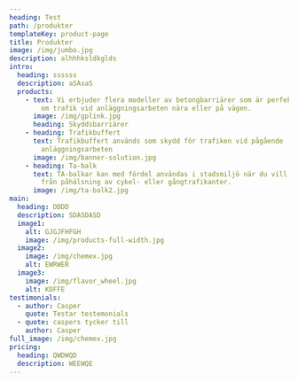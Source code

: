 ```yaml
---
heading: Test
path: /produkter
templateKey: product-page
title: Produkter
image: /img/jumbo.jpg
description: alhhhksldkglds
intro:
  heading: ssssss
  description: aSAsaS
  products:
    - text: Vi erbjuder flera modeller av betongbarriärer som är perfekt för att leda
        om trafik vid anläggningsarbeten nära eller på vägen.
      image: /img/gplink.jpg
      heading: Skyddsbarriärer
    - heading: Trafikbuffert
      text: Trafikbuffert används som skydd för trafiken vid pågående
        anläggningsarbeten
      image: /img/banner-solution.jpg
    - heading: Ta-balk
      text: TA-balkar kan med fördel användas i stadsmiljö när du vill skydda schakt
        från påhälsning av cykel- eller gångtrafikanter.
      image: /img/ta-balk2.jpg
main:
  heading: DDDD
  description: SDASDASD
  image1:
    alt: GJGJFHFGH
    image: /img/products-full-width.jpg
  image2:
    image: /img/chemex.jpg
    alt: EWRWER
  image3:
    image: /img/flavor_wheel.jpg
    alt: KOFFE
testimonials:
  - author: Casper
    quote: Testar testemonials
  - quote: caspers tycker till
    author: Casper
full_image: /img/chemex.jpg
pricing:
  heading: QWDWQD
  description: WEEWQE
---
```


